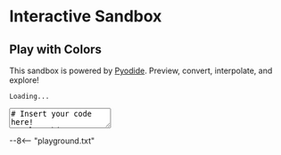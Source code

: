 # Interactive Sandbox

## Play with Colors

This sandbox is powered by [Pyodide](https://github.com/pyodide/pyodide). Preview, convert, interpolate, and explore!

<div id="playground-results">
<div class="color-command">
<div class="swatch-bar"></div>
<div class="highlight"><pre><code>Loading...</code></pre></div>
</div>
</div>
<textarea id="playground-inputs" spellcheck="false"># Insert your code here!
# Color objects, interpolation functions, and strings that look like colors
# will all be detected and previewed.

coloraide.__version__

Color('red')</textarea>

--8<-- "playground.txt"
